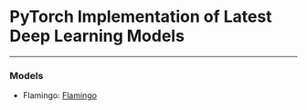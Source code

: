 # PyTorch Implementation of Latest Deep Learning Models

---

### Models

- Flamingo: [Flamingo](https://arxiv.org/abs/2204.14198)